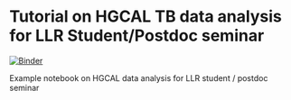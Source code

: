 # Tutorial on HGCAL TB data analysis for LLR Student/Postdoc seminar

[![Binder](https://mybinder.org/badge_logo.svg)](https://mybinder.org/v2/gh/artlbv/llr-hgcal-seminar/master)

Example notebook on HGCAL data analysis for LLR student / postdoc seminar
